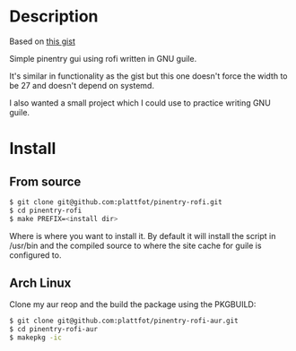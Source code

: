 
# Description
Based on [this gist](https://gist.github.com/sardemff7/759cbf956bea20d382a6128c641d2746)

Simple pinentry gui using rofi written in GNU guile.

It's similar in functionality as the gist but this one doesn't force
the width to be 27 and doesn't depend on systemd.

I also wanted a small project which I could use to practice writing
GNU guile.

# Install
## From source

```bash
$ git clone git@github.com:plattfot/pinentry-rofi.git
$ cd pinentry-rofi
$ make PREFIX=<install dir>
```

Where <install dir> is where you want to install it. By default it
will install the script in /usr/bin and the compiled source to where
the site cache for guile is configured to.

## Arch Linux
Clone my aur reop and the build the package using the PKGBUILD:

```bash
$ git clone git@github.com:plattfot/pinentry-rofi-aur.git
$ cd pinentry-rofi-aur
$ makepkg -ic
```
